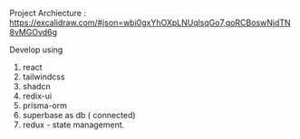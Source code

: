 Project Archiecture : 
https://excalidraw.com/#json=wbi0gxYhOXpLNUqlsqGo7,qoRCBoswNjdTN8vMGOvd6g <br/>

Develop using 
1. react
2. tailwindcss
3. shadcn
4. redix-ui
5. prisma-orm
6. superbase as db ( connected)
7. redux - state management.
   
